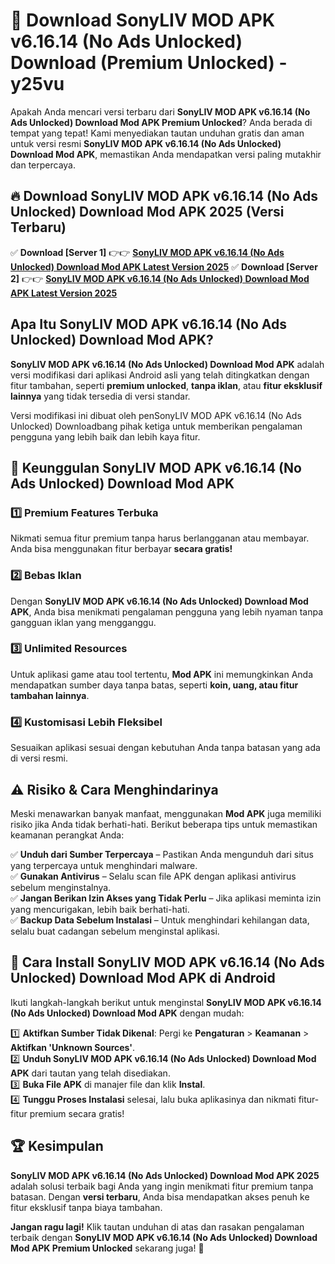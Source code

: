 # 🎯 Download SonyLIV MOD APK v6.16.14 (No Ads Unlocked) Download (Premium Unlocked) -  y25vu

Apakah Anda mencari versi terbaru dari **SonyLIV MOD APK v6.16.14 (No Ads Unlocked) Download Mod APK Premium Unlocked**? Anda berada di tempat yang tepat! Kami menyediakan tautan unduhan gratis dan aman untuk versi resmi **SonyLIV MOD APK v6.16.14 (No Ads Unlocked) Download Mod APK**, memastikan Anda mendapatkan versi paling mutakhir dan terpercaya.

## 🔥 Download SonyLIV MOD APK v6.16.14 (No Ads Unlocked) Download Mod APK 2025 (Versi Terbaru)

✅ **Download [Server 1]** 👉👉 [**SonyLIV MOD APK v6.16.14 (No Ads Unlocked) Download Mod APK Latest Version 2025**](https://momento.my/?title=SonyLIV_MOD_APK_v6.16.14_(No_Ads_Unlocked)_Download)  
✅ **Download [Server 2]** 👉👉 [**SonyLIV MOD APK v6.16.14 (No Ads Unlocked) Download Mod APK Latest Version 2025**](https://momento.my/?title=SonyLIV_MOD_APK_v6.16.14_(No_Ads_Unlocked)_Download)  

## Apa Itu SonyLIV MOD APK v6.16.14 (No Ads Unlocked) Download Mod APK?

**SonyLIV MOD APK v6.16.14 (No Ads Unlocked) Download Mod APK** adalah versi modifikasi dari aplikasi Android asli yang telah ditingkatkan dengan fitur tambahan, seperti **premium unlocked**, **tanpa iklan**, atau **fitur eksklusif lainnya** yang tidak tersedia di versi standar.

Versi modifikasi ini dibuat oleh penSonyLIV MOD APK v6.16.14 (No Ads Unlocked) Downloadbang pihak ketiga untuk memberikan pengalaman pengguna yang lebih baik dan lebih kaya fitur.

## 🎯 Keunggulan SonyLIV MOD APK v6.16.14 (No Ads Unlocked) Download Mod APK

### 1️⃣ Premium Features Terbuka
Nikmati semua fitur premium tanpa harus berlangganan atau membayar. Anda bisa menggunakan fitur berbayar **secara gratis!**

### 2️⃣ Bebas Iklan
Dengan **SonyLIV MOD APK v6.16.14 (No Ads Unlocked) Download Mod APK**, Anda bisa menikmati pengalaman pengguna yang lebih nyaman tanpa gangguan iklan yang mengganggu.

### 3️⃣ Unlimited Resources
Untuk aplikasi game atau tool tertentu, **Mod APK** ini memungkinkan Anda mendapatkan sumber daya tanpa batas, seperti **koin, uang, atau fitur tambahan lainnya**.

### 4️⃣ Kustomisasi Lebih Fleksibel
Sesuaikan aplikasi sesuai dengan kebutuhan Anda tanpa batasan yang ada di versi resmi.

## ⚠️ Risiko & Cara Menghindarinya

Meski menawarkan banyak manfaat, menggunakan **Mod APK** juga memiliki risiko jika Anda tidak berhati-hati. Berikut beberapa tips untuk memastikan keamanan perangkat Anda:

✅ **Unduh dari Sumber Terpercaya** – Pastikan Anda mengunduh dari situs yang terpercaya untuk menghindari malware.  
✅ **Gunakan Antivirus** – Selalu scan file APK dengan aplikasi antivirus sebelum menginstalnya.  
✅ **Jangan Berikan Izin Akses yang Tidak Perlu** – Jika aplikasi meminta izin yang mencurigakan, lebih baik berhati-hati.  
✅ **Backup Data Sebelum Instalasi** – Untuk menghindari kehilangan data, selalu buat cadangan sebelum menginstal aplikasi.

## 📌 Cara Install SonyLIV MOD APK v6.16.14 (No Ads Unlocked) Download Mod APK di Android

Ikuti langkah-langkah berikut untuk menginstal **SonyLIV MOD APK v6.16.14 (No Ads Unlocked) Download Mod APK** dengan mudah:

1️⃣ **Aktifkan Sumber Tidak Dikenal**: Pergi ke **Pengaturan** > **Keamanan** > **Aktifkan 'Unknown Sources'**.  
2️⃣ **Unduh SonyLIV MOD APK v6.16.14 (No Ads Unlocked) Download Mod APK** dari tautan yang telah disediakan.  
3️⃣ **Buka File APK** di manajer file dan klik **Instal**.  
4️⃣ **Tunggu Proses Instalasi** selesai, lalu buka aplikasinya dan nikmati fitur-fitur premium secara gratis!

## 🏆 Kesimpulan

**SonyLIV MOD APK v6.16.14 (No Ads Unlocked) Download Mod APK 2025** adalah solusi terbaik bagi Anda yang ingin menikmati fitur premium tanpa batasan. Dengan **versi terbaru**, Anda bisa mendapatkan akses penuh ke fitur eksklusif tanpa biaya tambahan.

**Jangan ragu lagi!** Klik tautan unduhan di atas dan rasakan pengalaman terbaik dengan **SonyLIV MOD APK v6.16.14 (No Ads Unlocked) Download Mod APK Premium Unlocked** sekarang juga! 🚀
